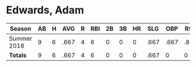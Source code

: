 # Edwards, Adam

| Season      | AB          | H           | AVG         | R           | RBI         | 2B          | 3B          | HR          | SLG         | OBP         | RSP         | SAF         | K           | BB          | PO          | A           | E           | FAVE        | IP          | H           | K           | BB          | R           | ER          | ERA         
| ----------- | ----------- | ----------- | ----------- | ----------- | ----------- | ----------- | ----------- | ----------- | ----------- | ----------- | ----------- | ----------- | ----------- | ----------- | ----------- | ----------- | ----------- | ----------- | ----------- | ----------- | ----------- | ----------- | ----------- | ----------- | ----------- 
| Summer 2018 | 9           | 6           | .667        | 4           | 6           | 0           | 0           | 0           | .667        | .667        | .833        | 0           | 0           | 0           | 1           | 0           | 0           | 1.000       | 0           | 0           | 0           | 0           | 0           | 0           | .000        
| **Totals**  | 9           | 6           | .667        | 4           | 6           | 0           | 0           | 0           | .667        | 0           | 0           | 0           | 0           | 0           | 1           | 0           | 0           | .000        | 0.0         | 0           | 0           | 0           | 0           | 0           | 0           
